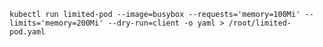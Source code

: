 
    kubectl run limited-pod --image=busybox --requests='memory=100Mi' --limits='memory=200Mi' --dry-run=client -o yaml > /root/limited-pod.yaml

